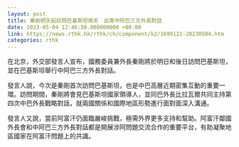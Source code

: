```yaml
---
layout: post
title: 秦剛明天起訪問巴基斯坦兩天　出席中阿巴三方外長對話
date: 2023-05-04 12:46:50.000000000 +08:00
link: https://news.rthk.hk/rthk/ch/component/k2/1699122-20230504.htm
categories: rthk
---
```


在北京，外交部發言人宣布，國務委員兼外長秦剛將於明日和後日訪問巴基斯坦，並在巴基斯坦舉行中阿巴三方外長對話。

發言人說，今次是秦剛首次訪問巴基斯坦，也是中巴高層近期密集互動的重要一環。訪問期間，秦剛將會見巴基斯坦國家領導人，並同巴外長比拉瓦爾共同主持第四次中巴外長戰略對話，就兩國關係和國際地區形勢進行面對面深入溝通。 

發言人又說，當前阿富汗仍面臨嚴峻挑戰，極需外界更多支持和幫助。阿富汗鄰國外長會和中阿巴三方外長對話都是開展涉阿問題交流合作的重要平台，有助凝聚地區國家在阿富汗問題上的共識。
